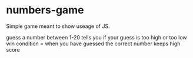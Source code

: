 # numbers-game
Simple game meant to show useage of JS.  

guess a number between 1-20
tells you if your guess is too high or too low
win condition = when you have guessed the correct number
keeps high score

